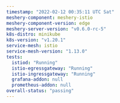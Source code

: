 ```yaml
---
timestamp: "2022-02-12 00:35:11 UTC Sat"
meshery-component: meshery-istio
meshery-component-version: edge
meshery-server-version: "v0.6.0-rc-5"
k8s-distro: minikube
k8s-version: "v1.20.1"
service-mesh: istio
service-mesh-version: "1.13.0"
tests:
  istiod: "Running"
  istio-egressgateway: "Running"
  istio-ingressgateway: "Running"
  grafana-addon: null
  prometheus-addon: null
overall-status: "passing"
---
```


